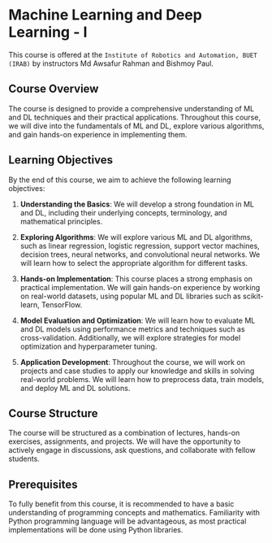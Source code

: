 # Machine Learning and Deep Learning - I

This course is offered at the `Institute of Robotics and Automation, BUET (IRAB)` by instructors Md Awsafur Rahman and Bishmoy Paul.

## Course Overview

The course is designed to provide a comprehensive understanding of ML and DL techniques and their practical applications. Throughout this course, we will dive into the fundamentals of ML and DL, explore various algorithms, and gain hands-on experience in implementing them.

## Learning Objectives

By the end of this course, we aim to achieve the following learning objectives:

1. **Understanding the Basics**: We will develop a strong foundation in ML and DL, including their underlying concepts, terminology, and mathematical principles.

2. **Exploring Algorithms**: We will explore various ML and DL algorithms, such as linear regression, logistic regression, support vector machines, decision trees, neural networks, and convolutional neural networks. We will learn how to select the appropriate algorithm for different tasks.

3. **Hands-on Implementation**: This course places a strong emphasis on practical implementation. We will gain hands-on experience by working on real-world datasets, using popular ML and DL libraries such as scikit-learn, TensorFlow.

4. **Model Evaluation and Optimization**: We will learn how to evaluate ML and DL models using performance metrics and techniques such as cross-validation. Additionally, we will explore strategies for model optimization and hyperparameter tuning.

5. **Application Development**: Throughout the course, we will work on projects and case studies to apply our knowledge and skills in solving real-world problems. We will learn how to preprocess data, train models, and deploy ML and DL solutions.

## Course Structure

The course will be structured as a combination of lectures, hands-on exercises, assignments, and projects. We will have the opportunity to actively engage in discussions, ask questions, and collaborate with fellow students.

## Prerequisites

To fully benefit from this course, it is recommended to have a basic understanding of programming concepts and mathematics. Familiarity with Python programming language will be advantageous, as most practical implementations will be done using Python libraries.
